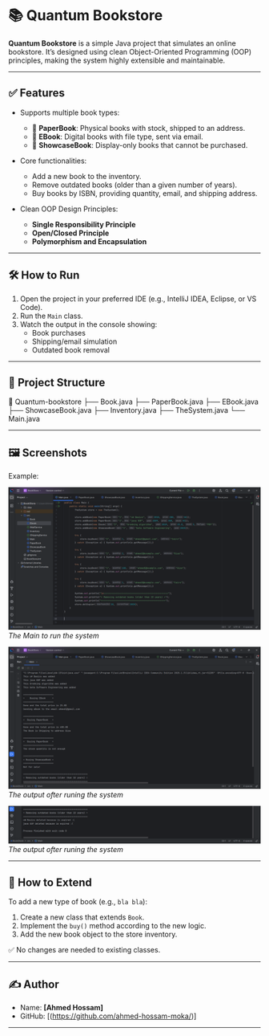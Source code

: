 # 📚 Quantum Bookstore

**Quantum Bookstore** is a simple Java project that simulates an online bookstore. It’s designed using clean Object-Oriented Programming (OOP) principles, making the system highly extensible and maintainable.

---

## ✅ Features

- Supports multiple book types:
  - 📕 **PaperBook**: Physical books with stock, shipped to an address.
  - 📘 **EBook**: Digital books with file type, sent via email.
  - 📗 **ShowcaseBook**: Display-only books that cannot be purchased.
  
- Core functionalities:
  - Add a new book to the inventory.
  - Remove outdated books (older than a given number of years).
  - Buy books by ISBN, providing quantity, email, and shipping address.

- Clean OOP Design Principles:
  - **Single Responsibility Principle**
  - **Open/Closed Principle**
  - **Polymorphism and Encapsulation**

---

## 🛠️ How to Run

1. Open the project in your preferred IDE (e.g., IntelliJ IDEA, Eclipse, or VS Code).
2. Run the `Main` class.
3. Watch the output in the console showing:
   - Book purchases
   - Shipping/email simulation
   - Outdated book removal

---

## 🧱 Project Structure

📂 Quantum-bookstore
├── Book.java
├── PaperBook.java
├── EBook.java
├── ShowcaseBook.java
├── Inventory.java
├── TheSystem.java
└── Main.java


---

## 🖼️ Screenshots

Example:

![Run from the Main](screenshots/MainScreenshot.png)  
*The Main to run the system*

![The output1](screenshots/OutputScreenshot1.png)  
*The output ofter runing the system*

![The output2](screenshots/OutputScreenshot2.png)  
*The output ofter runing the system*

---

## 🧩 How to Extend

To add a new type of book (e.g., `bla bla`):

1. Create a new class that extends `Book`.
2. Implement the `buy()` method according to the new logic.
3. Add the new book object to the store inventory.

✅ No changes are needed to existing classes.

---

## ✍️ Author

- Name: **[Ahmed Hossam]**
- GitHub: [(https://github.com/ahmed-hossam-moka/)]

---

